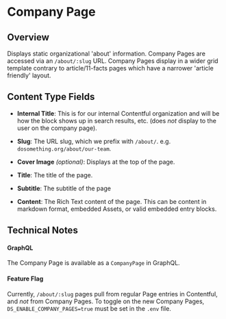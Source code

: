 # Company Page

## Overview

Displays static organizational 'about' information. Company Pages are accessed via an `/about/:slug` URL. Company Pages display in a wider grid template contrary to article/11-facts pages which have a narrower 'article friendly' layout.

## Content Type Fields

- **Internal Title**: This is for our internal Contentful organization and will be how the block shows up in search results, etc. (does _not_ display to the user on the company page).

- **Slug**: The URL slug, which we prefix with `/about/`. e.g. `dosomething.org/about/our-team`.

- **Cover Image** _(optional)_: Displays at the top of the page.

- **Title**: The title of the page.

- **Subtitle**: The subtitle of the page

- **Content**: The Rich Text content of the page. This can be content in markdown format, embedded Assets, or valid embedded entry blocks.

## Technical Notes

#### GraphQL

The Company Page is available as a `CompanyPage` in GraphQL.

#### Feature Flag

Currently, `/about/:slug` pages pull from regular Page entries in Contentful, and _not_ from Company Pages. To toggle on the new Company Pages, `DS_ENABLE_COMPANY_PAGES=true` must be set in the `.env` file.
